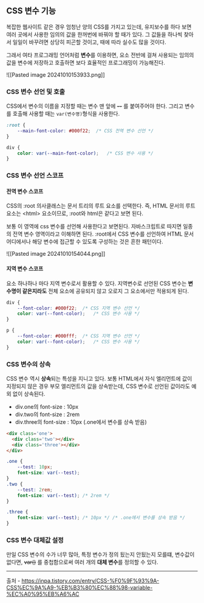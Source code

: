 
## **CSS 변수 기능**

복잡한 웹사이트 같은 경우 엄청난 양의 CSS를 가지고 있는데, 유지보수를 하다 보면 여러 곳에서 사용한 임의의 값을 한꺼번에 바꿔야 할 때가 있다. 그 값들을 하나씩 찾아서 일일이 바꾸려면 상당히 피곤할 것이고, 때에 따라 실수도 많을 것이다.

그래서 여타 프로그래밍 언어처럼 **변수**를 이용하면, 요소 전반에 걸쳐 사용되는 임의의 값을 변수에 저장하고 호출하면 보다 효율적인 프로그래밍이 가능해진다.


![[Pasted image 20241010153933.png]]


### ****CSS** 변수 선언 및 호출**

CSS에서 변수의 이름을 지정할 때는 변수 맨 앞에 ~~**--**~~ 를 붙여주어야 한다. 그리고 변수를 호출해 사용할 때는 `var(변수명)`형식을 사용한다.


```css
:root {
	--main-font-color: #000f22;  /* CSS 전역 변수 선언 */
}

div {
	color: var(--main-font-color);   /* CSS 변수 사용 */
}
```



### **CSS 변수 선언 스코프**

#### **전역 변수 스코프**

CSS의 \:root 의사클래스는 문서 트리의 루트 요소를 선택한다. 즉, HTML 문서의 루트 요소는 \<html> 요소이므로, :root와 html은 같다고 보면 된다.

보통 이 영역에 css 변수를 선언해 사용한다고 보면된다. 자바스크립트로 따지면 일종의 전역 변수 영역이라고 이해하면 된다. :root에서 CSS 변수를 선언하여 HTML 문서 어디에서나 해당 변수에 접근할 수 있도록 구성하는 것은 흔한 패턴이다.


![[Pasted image 20241010154044.png]]



#### **지역 변수 스코프**

요소 하나하나 마다 지역 변수로서 활용할 수 있다. 지역변수로 선언된 CSS 변수는 **변수명이 같은지라도** 전체 요소에 공유되지 않고 오로지 그 요소에서만 적용되게 된다.


```css
div {
	--font-color: #000f22;  /* CSS 지역 변수 선언 */
    color: var(--font-color);   /* CSS 변수 사용 */
}

p {
	--font-color: #000fff;  /* CSS 지역 변수 선언 */
    color: var(--font-color);   /* CSS 변수 사용 */	
}
```




### **CSS 변수의 상속**

CSS 변수 역시 **상속**되는 특성을 지니고 있다. 보통 HTML에서 자식 엘리먼트에 값이 지정되지 않은 경우 부모 엘리먼트의 값을 상속받는데, CSS 변수로 선언된 값이라도 예외 없이 상속된다.

- div.one의 font-size : 10px
- div.two의 font-size : 2rem
- div.three의 font-size : 10px (.one에서 변수를 상속 받음)


```html
<div class='one'>
  <div class='two'></div>
  <div class='three'></div>
</div>
```


```css
.one {
	--test: 10px;
    font-size: var(--test);
}
.two {
	--test: 2rem;
    font-size: var(--test); /* 2rem */
}

.three {
	font-size: var(--test); /* 10px */ /* .one에서 변수를 상속 받음 */
}
```




### **CSS 변수 대체값 설정**

만일 CSS 변수의 수가 너무 많아, 특정 변수가 정의 됬는지 안됬는지 모를떄, 변수값이 없다면, ~~var()~~ 를 중첩함으로써 여러 개의 **대체 변수**를 정의할 수 있다.








---
출처 - https://inpa.tistory.com/entry/CSS-%F0%9F%93%9A-CSS%EC%9A%A9-%EB%B3%80%EC%88%98-variable-%EC%A0%95%EB%A6%AC